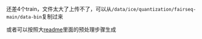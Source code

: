还差4个train，文件太大了上传不了，可以从`/data/ice/quantization/fairseq-main/data-bin`复制过来

或者可以按照大[readme](https://github.com/rensushan/JobList/blob/main/Quantization/transformer-base/README.md)里面的预处理步骤生成
